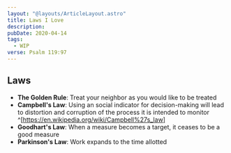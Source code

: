 ```yaml
---
layout: "@layouts/ArticleLayout.astro"
title: Laws I Love
description:
pubDate: 2020-04-14
tags:
  - WIP
verse: Psalm 119:97
---
```


## Laws

- **The Golden Rule**: Treat your neighbor as you would like to be treated
- **Campbell's Law**: Using an social indicator for decision-making will lead to distortion and corruption of the process it is intended to monitor ^[https://en.wikipedia.org/wiki/Campbell%27s_law]
- **Goodhart's Law**: When a measure becomes a target, it ceases to be a good measure
- **Parkinson's Law**: Work expands to the time allotted
